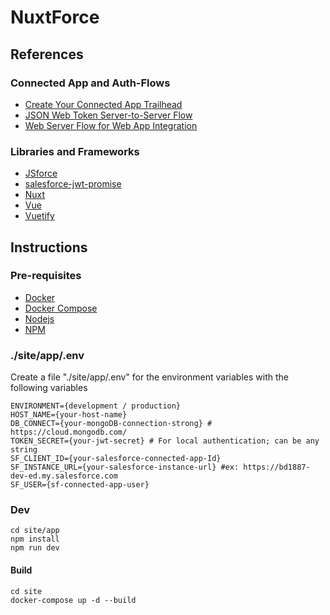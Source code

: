 # NuxtForce

## References

### Connected App and Auth-Flows
  - [Create Your Connected App Trailhead]
  - [JSON Web Token Server-to-Server Flow]
  - [Web Server Flow for Web App Integration]

### Libraries and Frameworks
  - [JSforce]
  - [salesforce-jwt-promise]
  - [Nuxt]
  - [Vue]
  - [Vuetify]

## Instructions

### Pre-requisites
  - [Docker]
  - [Docker Compose]
  - [Nodejs]
  - [NPM]

### ./site/app/.env
Create a file "./site/app/.env" for the environment variables with the following variables
```
ENVIRONMENT={development / production}
HOST_NAME={your-host-name}
DB_CONNECT={your-mongoDB-connection-strong} # https://cloud.mongodb.com/
TOKEN_SECRET={your-jwt-secret} # For local authentication; can be any string
SF_CLIENT_ID={your-salesforce-connected-app-Id}
SF_INSTANCE_URL={your-salesforce-instance-url} #ex: https://bd1887-dev-ed.my.salesforce.com
SF_USER={sf-connected-app-user}
```

### Dev
```
cd site/app
npm install
npm run dev
```

#### Build
```
cd site
docker-compose up -d --build
```

[Docker]: <https://docs.docker.com/get-docker/>
[Docker Compose]: <https://docs.docker.com/compose/install/>
[Nodejs]: <https://nodejs.org/en/download/>
[NPM]: <https://www.npmjs.com/get-npm>
[Create Your Connected App Trailhead]: <https://trailhead.salesforce.com/en/content/learn/modules/sfdx_travis_ci/sfdx_travis_ci_connected_app>
[JSON Web Token Server-to-Server Flow]: <https://help.salesforce.com/articleView?id=remoteaccess_oauth_jwt_flow.htm&type=5>
[Web Server Flow for Web App Integration]: <https://help.salesforce.com/articleView?id=remoteaccess_oauth_web_server_flow.htm&type=5>
[JSforce]: <https://jsforce.github.io/>
[salesforce-jwt-promise]: <https://github.com/ChuckJonas/salesforce-jwt-promise>
[Nuxt]: <https://nuxtjs.org/>
[Vue]: <https://vuejs.org/>
[Vuetify]: <https://vuetifyjs.com/en/>
